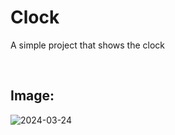 # Clock
A simple project that shows the clock

<br>

## Image:

![2024-03-24](https://github.com/bardlur/Clock/assets/138980378/df02caa7-3219-47a8-b548-a2f66057ffaa)
